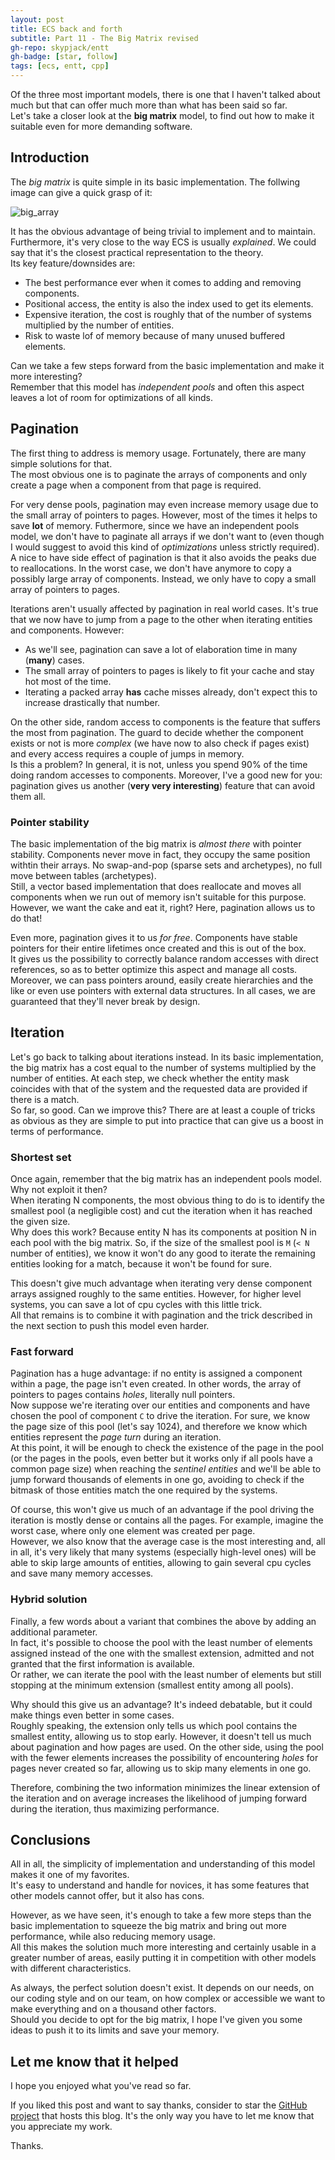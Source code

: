 ```yaml
---
layout: post
title: ECS back and forth
subtitle: Part 11 - The Big Matrix revised
gh-repo: skypjack/entt
gh-badge: [star, follow]
tags: [ecs, entt, cpp]
---
```


Of the three most important models, there is one that I haven't talked about
much but that can offer much more than what has been said so far.<br/>
Let's take a closer look at the **big matrix** model, to find out how to make it
suitable even for more demanding software.

## Introduction

The _big matrix_ is quite simple in its basic implementation. The follwing image
can give a quick grasp of it:

![big_array](https://user-images.githubusercontent.com/1812216/121778922-85ca6200-cb99-11eb-9045-f2078a937997.png)

It has the obvious advantage of being trivial to implement and to maintain.
Furthermore, it's very close to the way ECS is usually _explained_. We could say
that it's the closest practical representation to the theory.<br/>
Its key feature/downsides are:

* The best performance ever when it comes to adding and removing components.
* Positional access, the entity is also the index used to get its elements.
* Expensive iteration, the cost is roughly that of the number of systems
  multiplied by the number of entities.
* Risk to waste lof of memory because of many unused buffered elements.

Can we take a few steps forward from the basic implementation and make it more
interesting?<br/>
Remember that this model has _independent pools_ and often this aspect leaves a
lot of room for optimizations of all kinds.

## Pagination

The first thing to address is memory usage. Fortunately, there are many simple
solutions for that.<br/>
The most obvious one is to paginate the arrays of components and only create a
page when a component from that page is required.

For very dense pools, pagination may even increase memory usage due to the small
array of pointers to pages. However, most of the times it helps to save **lot**
of memory. Futhermore, since we have an independent pools model, we don't have
to paginate all arrays if we don't want to (even though I would suggest to avoid
this kind of _optimizations_ unless strictly required).<br/>
A nice to have side effect of pagination is that it also avoids the peaks due to
reallocations. In the worst case, we don't have anymore to copy a possibly large
array of components. Instead, we only have to copy a small array of pointers to
pages.

Iterations aren't usually affected by pagination in real world cases. It's true
that we now have to jump from a page to the other when iterating entities and
components. However:

* As we'll see, pagination can save a lot of elaboration time in many (**many**)
  cases.
* The small array of pointers to pages is likely to fit your cache and stay hot
  most of the time.
* Iterating a packed array **has** cache misses already, don't expect this to
  increase drastically that number.

On the other side, random access to components is the feature that suffers the
most from pagination. The guard to decide whether the component exists or not is
more _complex_ (we have now to also check if pages exist) and every access
requires a couple of jumps in memory.<br/>
Is this a problem? In general, it is not, unless you spend 90% of the time doing
random accesses to components. Moreover, I've a good new for you: pagination
gives us another (**very very interesting**) feature that can avoid them all.

### Pointer stability

The basic implementation of the big matrix is _almost there_ with pointer
stability. Components never move in fact, they occupy the same position withtin
their arrays. No swap-and-pop (sparse sets and archetypes), no full move between
tables (archetypes).<br/>
Still, a vector based implementation that does reallocate and moves all
components when we run out of memory isn't suitable for this purpose. However,
we want the cake and eat it, right? Here, pagination allows us to do that!

Even more, pagination gives it to us _for free_. Components have stable pointers
for their entire lifetimes once created and this is out of the box.<br/>
It gives us the possibility to correctly balance random accesses with direct
references, so as to better optimize this aspect and manage all costs. Moreover,
we can pass pointers around, easily create hierarchies and the like or even use
pointers with external data structures. In all cases, we are guaranteed that
they'll never break by design.

## Iteration

Let's go back to talking about iterations instead. In its basic implementation,
the big matrix has a cost equal to the number of systems multiplied by the
number of entities. At each step, we check whether the entity mask coincides
with that of the system and the requested data are provided if there is a
match.<br/>
So far, so good. Can we improve this? There are at least a couple of tricks as
obvious as they are simple to put into practice that can give us a boost in
terms of performance.

### Shortest set

Once again, remember that the big matrix has an independent pools model. Why
not exploit it then?<br/>
When iterating N components, the most obvious thing to do is to identify the
smallest pool (a negligible cost) and cut the iteration when it has reached the
given size.<br/>
Why does this work? Because entity N has its components at position N in each
pool with the big matrix. So, if the size of the smallest pool is `M` (`< N`
number of entities), we know it won't do any good to iterate the remaining
entities looking for a match, because it won't be found for sure.

This doesn't give much advantage when iterating very dense component arrays
assigned roughly to the same entities. However, for higher level systems, you
can save a lot of cpu cycles with this little trick.<br/>
All that remains is to combine it with pagination and the trick described in the
next section to push this model even harder.

### Fast forward

Pagination has a huge advantage: if no entity is assigned a component within a
page, the page isn't even created. In other words, the array of pointers to
pages contains _holes_, literally null pointers.<br/>
Now suppose we're iterating over our entities and components and have chosen the
pool of component `C` to drive the iteration. For sure, we know the page size of
this pool (let's say 1024), and therefore we know which entities represent the
_page turn_ during an iteration.<br/>
At this point, it will be enough to check the existence of the page in the pool
(or the pages in the pools, even better but it works only if all pools have a
common page size) when reaching the _sentinel entities_ and we'll be able to
jump forward thousands of elements in one go, avoiding to check if the bitmask
of those entities match the one required by the systems.

Of course, this won't give us much of an advantage if the pool driving the
iteration is mostly dense or contains all the pages. For example, imagine the
worst case, where only one element was created per page.<br/>
However, we also know that the average case is the most interesting and, all in
all, it's very likely that many systems (especially high-level ones) will be
able to skip large amounts of entities, allowing to gain several cpu cycles and
save many memory accesses.

### Hybrid solution

Finally, a few words about a variant that combines the above by adding an
additional parameter.<br/>
In fact, it's possible to choose the pool with the least number of elements
assigned instead of the one with the smallest extension, admitted and not
granted that the first information is available.<br/>
Or rather, we can iterate the pool with the least number of elements but still
stopping at the minimum extension (smallest entity among all pools).

Why should this give us an advantage? It's indeed debatable, but it could make
things even better in some cases.<br/>
Roughly speaking, the extension only tells us which pool contains the smallest
entity, allowing us to stop early. However, it doesn't tell us much about
pagination and how pages are used. On the other side, using the pool with the
fewer elements increases the possibility of encountering _holes_ for pages never
created so far, allowing us to skip many elements in one go.

Therefore, combining the two information minimizes the linear extension of the
iteration and on average increases the likelihood of jumping forward during the
iteration, thus maximizing performance.

## Conclusions

All in all, the simplicity of implementation and understanding of this model
makes it one of my favorites.<br/>
It's easy to understand and handle for novices, it has some features that other
models cannot offer, but it also has cons.

However, as we have seen, it's enough to take a few more steps than the basic
implementation to squeeze the big matrix and bring out more performance, while
also reducing memory usage.<br/>
All this makes the solution much more interesting and certainly usable in a
greater number of areas, easily putting it in competition with other models with
different characteristics.

As always, the perfect solution doesn't exist. It depends on our needs, on our
coding style and on our team, on how complex or accessible we want to make
everything and on a thousand other factors.<br/>
Should you decide to opt for the big matrix, I hope I've given you some ideas
to push it to its limits and save your memory.

## Let me know that it helped

I hope you enjoyed what you've read so far.

If you liked this post and want to say thanks, consider to star the
[GitHub project](https://github.com/skypjack/skypjack.github.io) that hosts this
blog. It's the only way you have to let me know that you appreciate my work.

Thanks.
